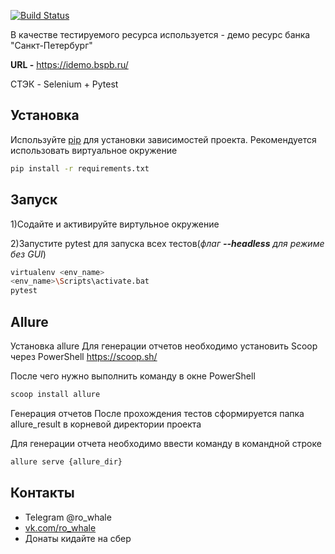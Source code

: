 [![Build Status](https://travis-ci.org/zankrus/diploma_worke.svg?branch=master)](https://travis-ci.org/zankrus/diploma_worke)


В качестве тестируемого ресурса используется - демо ресурс банка "Санкт-Петербург"

**URL -** https://idemo.bspb.ru/

СТЭК - Selenium + Pytest
## Установка

Используйте  [pip](https://pip.pypa.io/en/stable/) для установки зависимостей проекта. Рекомендуется использовать
виртуальное окружение

```bash
pip install -r requirements.txt
```
## Запуск
1)Содайте и активируйте виртульное окружение

2)Запустите pytest для запуска всех тестов(*флаг **--headless** для режиме без GUI*)
```bash
virtualenv <env_name>
<env_name>\Scripts\activate.bat
pytest
```
## Allure
Установка allure
Для генерации отчетов необходимо установить Scoop через PowerShell https://scoop.sh/

После чего нужно выполнить команду в окне PowerShell
```bash
scoop install allure
```

Генерация отчетов
После прохождения тестов сформируется папка allure_result в корневой директории проекта

Для генерации отчета необходимо ввести команду в командной строке
```bash
allure serve {allure_dir}
```
## Контакты

- Telegram @ro_whale
- [vk.com/ro_whale](https://vk.com/ro_whale)
- Донаты кидайте на сбер
